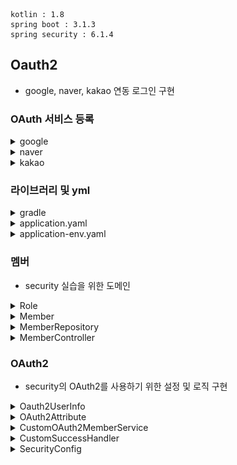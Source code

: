 ```
kotlin : 1.8
spring boot : 3.1.3
spring security : 6.1.4
```


## Oauth2

- google, naver, kakao 연동 로그인 구현

### OAuth 서비스 등록

<details>
    <summary>google</summary>

[구글 프로젝트](https://console.cloud.google.com/apis/dashboard?project=powerful-atlas-401406)

![img.png](image/google/img.png)
![img_1.png](image/google/img_1.png)
![img_2.png](image/google/img_2.png)
![img_3.png](image/google/img_3.png)
![img_4.png](image/google/img_4.png)
![img_5.png](image/google/img_5.png)
![img_6.png](image/google/img_6.png)
![img_7.png](image/google/img_7.png)
![img_8.png](image/google/img_8.png)
![img_9.png](image/google/img_9.png)
![img_10.png](image/google/img_10.png)
![img_11.png](image/google/img_11.png)
![img_12.png](image/google/img_12.png)
![img_13.png](image/google/img_13.png)
```text
http://localhost:8080/login/oauth2/code/google
```
![img_14.png](image/google/img_14.png)
![img_15.png](image/google/img_15.png)

</details>

<details>
    <summary>naver</summary>

[naver](https://developers.naver.com/main/)

![img.png](image/naver/img.png)
![img_1.png](image/naver/img_1.png)
![img_2.png](image/naver/img_2.png)
![img_3.png](image/naver/img_3.png)
```text
서비스 URL: http://localhost:3000
Callback URL: http://localhost:8080/login/ouath2/code/naver
```
![img_4.png](image/naver/img_4.png)
![img_5.png](image/naver/img_5.png)
![img_6.png](image/naver/img_6.png)
</details>

<details>
    <summary>kakao</summary>

[kakao](https://developers.kakao.com/)
![img.png](img.png)
![img_1.png](img_1.png)
![img_2.png](img_2.png)
![img_3.png](img_3.png)
![img_4.png](img_4.png)
![img_5.png](img_5.png)
![img_6.png](img_6.png)
![img_7.png](img_7.png)
![img_8.png](img_8.png)
![img_9.png](img_9.png)
![img_10.png](img_10.png)
![img_11.png](img_11.png)
```text
http://localhost:8080/login/oauth2/code/kakao
```
![img_12.png](img_12.png)

</details>

### 라이브러리 및 yml

<details>
    <summary>gradle</summary>

```gradle
implementation("org.springframework.boot:spring-boot-starter-data-jpa")
implementation("org.springframework.boot:spring-boot-starter-data-redis")
implementation("org.springframework.boot:spring-boot-starter-oauth2-client")
implementation("org.springframework.boot:spring-boot-starter-security")
implementation("org.springframework.boot:spring-boot-starter-web")
implementation("com.fasterxml.jackson.module:jackson-module-kotlin")
implementation("org.jetbrains.kotlin:kotlin-reflect")
compileOnly("org.projectlombok:lombok:1.18.24")
developmentOnly("org.springframework.boot:spring-boot-devtools")
runtimeOnly("com.h2database:h2")
testImplementation("org.springframework.boot:spring-boot-starter-test")
testImplementation("org.springframework.security:spring-security-test")
testImplementation("com.h2database:h2:2.1.214")
```
</details>

<details>
    <summary>application.yaml</summary>

```yaml
spring:
  profiles:
    active:
      - local
  # h2 설정
  h2:
    console:
      enabled: true
      path: /h2-console
  datasource:
    driver-class-name: org.h2.Driver
    url: jdbc:h2:mem:test
    username: admin
    password: admin
  # JPA 설정
  jpa:
    properties:
      hibernate:
        format_sql: true
        show_sql: true
  # H2에서 JPA 사용하기 위한 설정
  sql:
    init:
      mode: always
  # security 설정
  # 구글, 페북, 깃헙 등은 spring security에서 지원함.
  # 네이버, 카카오는 지원하지 않음. 따라서 추가 설정 필요함.
  security:
    oauth2.client:
      registration:
        google:
          clientId: ${oauth2.client.google.id}
          clientSecret: ${oauth2.client.google.secret}
          scope:
            - email
            - profile
        naver:
          clientId: ${oauth2.client.naver.id}
          clientSecret: ${oauth2.client.naver.secret}
          clientAuthenticationMethod: client_secret_post
          authorizationGrantType: authorization_code
          # application이 가지고 있는 기본 변수를 불러옴.
          redirectUri: "{baseUrl}/{action}/oauth2/code/{registrationId}"
          scope:
            - nickname
            - email
            - profile_image
          clientName: Naver
        kakao:
          clientId: ${oauth2.client.kakao.id}
          clientSecret: ${oauth2.client.kakao.secret}
          clientAuthenticationMethod: client_secret_post
          authorizationGrantType: authorization_code
          redirectUri: "{baseUrl}/{action}/oauth2/code/{registrationId}"
          scope:
            - profile_nickname
            - profile_image
            - account_email
          clientName: Kakao
      provider:
        kakao:
          authorization_uri: https://kauth.kakao.com/oauth/authorize
          token_uri: https://kauth.kakao.com/oauth/token
          user-info-uri: https://kapi.kakao.com/v2/user/me
          # 해당 서비스에 요청하여 받은 데이터 안에는 user 정보가 있는데 이 정보를 담음 필드 명이 무엇인지 설정하는 것.
          user_name_attribute: properties
        naver:
          authorization_uri: https://nid.naver.com/oauth2.0/authorize
          token_uri: https://nid.naver.com/oauth2.0/token
          user-info-uri: https://openapi.naver.com/v1/nid/me
          user_name_attribute: response

logging.level:
  org.hibernate.SQL: debug

--- #local
jpa:
  hibernate:
    ddl-auto: create-drop


--- #env
spring:
  profiles.include:
    - env
```
</details>

<details>
    <summary>application-env.yaml</summary>

```yaml
oauth2.client:
  google:
    id: google에서 받은 ID
    secret: google에서 받은 KEY
  naver:
    id: naver에서 받은 ID
    secret: naver에서 받은 KEY
  kakao:
    id: kakao에서 받은 ID
    secret: kakao에서 받은 KEY
```
</details>

### 멤버

- security 실습을 위한 도메인

<details>
    <summary>Role</summary>

- 사용자 권한

    ```kotlin
    package com.example.kotlin.member
    
    enum class Role(
        val key: String,
        val title: String
    ) {
        ROLE_ADMIN("ROLE_ADMIN", "관리자"),
        ROLE_USER("ROLE_USER", "사용자")
    }
    ```
</details>

<details>
    <summary>Member</summary>

- db 저장 할 멤버 정보

    ```kotlin
    package com.example.kotlin.member
    
    import jakarta.persistence.*
    import java.util.*
    
    @Entity
    @Table(name = "MEMBER_TABLE")
    class Member(
        @Id
        @GeneratedValue(strategy = GenerationType.UUID)
        @Column(name = "member_id", nullable = false)
        var id: UUID?,
    
        @Column(name = "name", nullable = false)
        var name: String?,
    
        @Column(name = "email")
        var email: String?,
    
        @Column(name = "picture")
        var picture: String?,
    
        @Enumerated(EnumType.STRING)
        var role: Role?
    
    )
    ```
</details>

<details>
    <summary>MemberRepository</summary>

- JPA를 이용한 멤버 등록

    ```kotlin
    package com.example.kotlin.member.repository
    
    import com.example.kotlin.member.Member
    import org.springframework.data.jpa.repository.JpaRepository
    
    interface MemberRepository : JpaRepository<Member, Long> {
        fun findByEmail(email: String): Member?
    }
    ```
</details>
<details>
    <summary>MemberController</summary>

- 멤버 컨트롤러

```kotlin
package com.example.kotlin.member.controller

import org.springframework.web.bind.annotation.GetMapping
import org.springframework.web.bind.annotation.PostMapping
import org.springframework.web.bind.annotation.RequestMapping
import org.springframework.web.bind.annotation.RestController

@RestController
@RequestMapping("/api/v1/member")
class MemberController {

    @GetMapping("/login/success")
    fun login() : String?{
        return "login success"
    }

}
```

</details>


### OAuth2

- security의 OAuth2를 사용하기 위한 설정 및 로직 구현

<details>
    <summary>Oauth2UserInfo</summary>

- OAuth2에서 가져온 사용자 정보를 담을 클래스.
- 가져온 사용자 정보를 토대로 Member Entity 생성
- 첫 로그인의 경우 관리자는 아닐 것이라 판단하여 ROLE_USER로 줌
    
    ```kotlin
    package com.example.kotlin.security.oauth2
    
    import com.example.kotlin.member.Member
    import com.example.kotlin.member.Role
    
    class Oauth2UserInfo(
        val id: String?,
        val name: String?,
        val email: String?,
        val picture: String?
    ){
        fun toEntity(): Member {
            return Member(id=null, name=name, email=email, picture=picture, role = Role.ROLE_USER)
        }
    }
    ```
</details>

<details>
    <summary>OAuth2Attribute</summary>

- 사용자가 이용한 OAuth2 서비스가 무엇인지 판단하고, 해당 서비스의 정보를 알맞게 가져오기 위한 클래스
- naver와 kakao는 Spring Security가 제공하지 않으므로 추가 설정이 필요함.

```kotlin
package com.example.kotlin.security.oauth2

enum class OAuth2Attributes(
    val nameAttributeKey: String?,
    val oauth2UserInfo: (Map<String, Any>?) -> Oauth2UserInfo
) {
    GOOGLE("google", { map ->
        Oauth2UserInfo(
            map?.get("sub").toString(),
            map?.get("name").toString(),
            map?.get("email").toString(),
            map?.get("picture").toString()
        )
    }),

    NAVER("naver", { attributes ->
        val content = attributes?.get("response");
        val map: Map<String, Any>? = if (content is Map<*, *>) {
            content as? Map<String, Any>
        } else {
            emptyMap()
        }
        Oauth2UserInfo(
            map?.get("id").toString(),
            map?.get("nickname").toString(),
            map?.get("email").toString(),
            map?.get("profile_image").toString()
        )
    }),

    KAKAO("kakao", { attributes ->
        val content = attributes?.get("properties");
        val map: Map<String, Any>? = if (content is Map<*, *>) {
            content as? Map<String, Any>
        } else {
            emptyMap()
        }
        Oauth2UserInfo(
            map?.get("sub").toString(),
            map?.get("name").toString(),
            map?.get("account_email").toString(),
            map?.get("thumbnail_image").toString()
        )
    });

    companion object {
        fun extract(registrationId: String, attributes: Map<String, Any>?): Oauth2UserInfo? {
            return values().find { it.nameAttributeKey == registrationId }?.oauth2UserInfo?.invoke(attributes)
        }
    }
}
```
</details>

<details>
    <summary>CustomOAuth2MemberService</summary>

- 사용자가 OAuth2 로그인 할 때 수행되는 비즈니스 로직
- 서비스 별 가져온 사용자의 필드가 다르므로 개발자가 구현한 OAut2UserInfo 형식으로 매핑 후 반환.
- 반환된 DefaultOAuth2User는 Authentication가 됨.

    ```kotlin
    package com.example.kotlin.security.oauth2.service
    
    import com.example.kotlin.member.Member
    import com.example.kotlin.member.repository.MemberRepository
    import com.example.kotlin.security.oauth2.OAuth2Attributes
    import com.example.kotlin.security.oauth2.Oauth2UserInfo
    import jakarta.servlet.http.HttpSession
    import org.springframework.security.core.authority.SimpleGrantedAuthority
    import org.springframework.security.oauth2.client.userinfo.DefaultOAuth2UserService
    import org.springframework.security.oauth2.client.userinfo.OAuth2UserRequest
    import org.springframework.security.oauth2.client.userinfo.OAuth2UserService
    import org.springframework.security.oauth2.core.OAuth2AuthenticationException
    import org.springframework.security.oauth2.core.user.DefaultOAuth2User
    import org.springframework.security.oauth2.core.user.OAuth2User
    import org.springframework.stereotype.Service
    
    @Service
    class CustomOAuth2MemberService(
        private val memberRepository: MemberRepository,
        private val httpSession: HttpSession
    ): OAuth2UserService<OAuth2UserRequest, OAuth2User> {
        override fun loadUser(userRequest: OAuth2UserRequest?): OAuth2User {
            if (userRequest == null) throw OAuth2AuthenticationException("Oauth2 UserRequest Error")
    
            // userRequest에서 user 정보 가져오기
            val delegate = DefaultOAuth2UserService()
            val oAuth2User = delegate.loadUser(userRequest)
    
            // registrationId는 Oauth2 서비스 이름 (구글, 네이버, 카카오 등)
            val registrationId = userRequest.clientRegistration.registrationId
            // OAuth2 로그인 하면 서비스 별 유저가 가지는 고유 키가 있는 듯. 그 키의 필드 값.
            val userNameAttributeName = userRequest.clientRegistration.providerDetails.userInfoEndpoint.userNameAttributeName
            // OAuth2 서비스의 유저 정보들
            val attributes = oAuth2User.attributes;
            // 서비스의 유저 정보를 개발자가 만든 객체 형태로 매핑
            val oauth2UserInfo = OAuth2Attributes.extract(registrationId, attributes)
    
            // 전달받은 OAuth2User의 attribute를 이용하여 회원가입 및 수정의 역할을 한다.
            val member = oauth2UserInfo?.let { saveOrUpdate(it) }
    
            // session에 SessionUser(user의 정보를 담는 객체)를 담아 저장한다.
    //        httpSession.setAttribute("user", SessionUser(user))
    
            return DefaultOAuth2User(
                setOf(SimpleGrantedAuthority(member?.role?.key)),
                attributes,
                userNameAttributeName
            )
        }
    
        fun saveOrUpdate(oauth2UserInfo: Oauth2UserInfo): Member {
            val member = memberRepository.findByEmail(oauth2UserInfo.email?:"")
                ?: oauth2UserInfo.toEntity()
    
            return memberRepository.save(member)
        }
    }
    ```
</details>

<details>
    <summary>CustomSuccessHandler</summary>

- OAuth2 로그인 성공 시 실행 되는 로직.

    ```kotlin
    package com.example.kotlin.security.oauth2.handler
    
    import jakarta.servlet.http.HttpServletRequest
    import jakarta.servlet.http.HttpServletResponse
    import org.slf4j.LoggerFactory
    import org.springframework.security.core.Authentication
    import org.springframework.security.oauth2.core.user.DefaultOAuth2User
    import org.springframework.security.web.authentication.AuthenticationSuccessHandler
    import org.springframework.stereotype.Component
    
    @Component
    class CustomSuccessHandler() :AuthenticationSuccessHandler  {
        private val log = LoggerFactory.getLogger(this.javaClass)!!
        override fun onAuthenticationSuccess(
            request: HttpServletRequest?,
            response: HttpServletResponse?,
            authentication: Authentication?
        ) {
    
            val principal = authentication?.principal // 인증 완료한 객체의 principal을 가져옴. 이때 OAuth2의 principal에는 DefaultOAuth2User가 들어간다.
            val authorization = authentication?.authorities // 권한 목록
            val details = authentication?.details // 기타 정보
            val name = authentication?.name // DefaultOAuth2User 에 있는 userNameAttributeName 인듯
            val defaultOAuth2User = principal as? DefaultOAuth2User // 일단 DefaultOAuth2User로 형변환
            val authorities = defaultOAuth2User?.attributes // DefaultOAuth2User에 있는 attributes 즉, Oauth2 로그인 시 받아온 유저 정보
    
            log.info("========CustomSuccessHandelr=========")
            log.info("authentication : {}",authentication)
            log.info("principal : {} ",principal)
            log.info("details : {} ",details)
            log.info("name : {} ",name)
            log.info("authorization : {} ",authorization)
            log.info ("authorities : {}", authorities)
    
            
    
            response?.sendRedirect("/page")
        }
    }
    ```

</details>

<details>
    <summary>SecurityConfig</summary>

- OAuth2를 적용하기 위한 설정 추가.

    ```kotlin
    package com.example.kotlin.security.config
    
    import com.example.kotlin.security.oauth2.handler.CustomSuccessHandler
    import com.example.kotlin.security.oauth2.service.CustomOAuth2MemberService
    import lombok.RequiredArgsConstructor
    import org.springframework.context.annotation.Bean
    import org.springframework.context.annotation.Configuration
    import org.springframework.security.config.annotation.web.builders.HttpSecurity
    import org.springframework.security.config.http.SessionCreationPolicy
    import org.springframework.security.web.authentication.LoginUrlAuthenticationEntryPoint
    import org.springframework.security.web.util.matcher.AntPathRequestMatcher
    
    @Configuration
    @RequiredArgsConstructor
    class SecurityConfig(
        private val customOAuth2MemberService: CustomOAuth2MemberService,
        private val customSuccessHandler: CustomSuccessHandler
    ) {
        private val urls = arrayOf(AntPathRequestMatcher("/h2-console/**"), AntPathRequestMatcher("/api/member/signup"), AntPathRequestMatcher("/api/member/login"), AntPathRequestMatcher("/api/member/oauth2/**"))
    
        @Bean
        fun filterChain(http: HttpSecurity) = http
            .headers {it.frameOptions{it.disable()}}
            .csrf { it.disable() } // csrf off
            .cors { it.disable() } // cors off
            .formLogin { it.disable() } // security login page off
            .sessionManagement { it.sessionCreationPolicy(SessionCreationPolicy.NEVER) } //필요하다면 세션 생성. (API는 session이 필요 없지만 google 계정 정보를 가져오기 위해 session이 필요함)
            .authorizeHttpRequests {
                it.requestMatchers(*urls).anonymous() // [signup, login] 누구나 접근 가능
                    .anyRequest().authenticated()
            } // 나머지 api 호출은 인증 받아야함
            .oauth2Login {
                it.userInfoEndpoint { point -> point.userService(customOAuth2MemberService) } // oauth2Login는 loadUser라는 함수를 호출하는게 기본임. 이를 custom하여 사용하는 것.
                it.successHandler(customSuccessHandler) // 성공 시 핸들러
                // it.defaultSuccessUrl("/myspace") // 성공시 이동 페이지
                it.failureUrl("/fail") // 실패시
            }
            .exceptionHandling { it.authenticationEntryPoint(LoginUrlAuthenticationEntryPoint("/login")) } // 인증 되지 않은 사용자가 접근시 login으로 이동
            .build()!!
    }
    ```
</details>